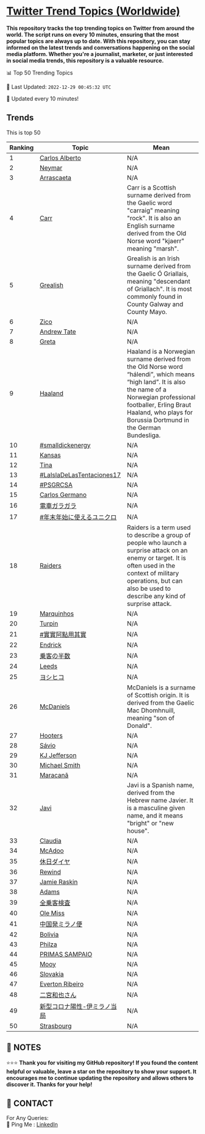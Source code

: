 [Twitter Trend Topics (Worldwide)](https://github.com/ErcinDedeoglu/Twitter-Trend-Topics)
==========

**This repository tracks the top trending topics on Twitter from around the world. 
The script runs on every 10 minutes, ensuring that the most popular topics are always up to date. 
With this repository, you can stay informed on the latest trends and conversations happening on the social media platform. 
Whether you're a journalist, marketer, or just interested in social media trends, this repository is a valuable resource.**


📊 Top 50 Trending Topics

📆 Last Updated: `2022-12-29 00:45:32 UTC`

🔧 Updated every 10 minutes!


## Trends

This is top 50

| Ranking | Topic | Mean |
| ------- | ------------ | ------------ |
| 1 | [Carlos Alberto](http://twitter.com/search?q=Carlos+Alberto) | N/A |
| 2 | [Neymar](http://twitter.com/search?q=Neymar) | N/A |
| 3 | [Arrascaeta](http://twitter.com/search?q=Arrascaeta) | N/A |
| 4 | [Carr](http://twitter.com/search?q=Carr) | Carr is a Scottish surname derived from the Gaelic word "carraig" meaning "rock". It is also an English surname derived from the Old Norse word "kjaerr" meaning "marsh". |
| 5 | [Grealish](http://twitter.com/search?q=Grealish) | Grealish is an Irish surname derived from the Gaelic Ó Griallais, meaning "descendant of Griallach". It is most commonly found in County Galway and County Mayo. |
| 6 | [Zico](http://twitter.com/search?q=Zico) | N/A |
| 7 | [Andrew Tate](http://twitter.com/search?q=Andrew+Tate) | N/A |
| 8 | [Greta](http://twitter.com/search?q=Greta) | N/A |
| 9 | [Haaland](http://twitter.com/search?q=Haaland) | Haaland is a Norwegian surname derived from the Old Norse word “hálendi”, which means “high land”. It is also the name of a Norwegian professional footballer, Erling Braut Haaland, who plays for Borussia Dortmund in the German Bundesliga. |
| 10 | [#smalldickenergy](http://twitter.com/search?q=%23smalldickenergy) | N/A |
| 11 | [Kansas](http://twitter.com/search?q=Kansas) | N/A |
| 12 | [Tina](http://twitter.com/search?q=Tina) | N/A |
| 13 | [#LaIslaDeLasTentaciones17](http://twitter.com/search?q=%23LaIslaDeLasTentaciones17) | N/A |
| 14 | [#PSGRCSA](http://twitter.com/search?q=%23PSGRCSA) | N/A |
| 15 | [Carlos Germano](http://twitter.com/search?q=Carlos+Germano) | N/A |
| 16 | [電車ガラガラ](http://twitter.com/search?q=%e9%9b%bb%e8%bb%8a%e3%82%ac%e3%83%a9%e3%82%ac%e3%83%a9) | N/A |
| 17 | [#年末年始に使えるユニクロ](http://twitter.com/search?q=%23%e5%b9%b4%e6%9c%ab%e5%b9%b4%e5%a7%8b%e3%81%ab%e4%bd%bf%e3%81%88%e3%82%8b%e3%83%a6%e3%83%8b%e3%82%af%e3%83%ad) | N/A |
| 18 | [Raiders](http://twitter.com/search?q=Raiders) | Raiders is a term used to describe a group of people who launch a surprise attack on an enemy or target. It is often used in the context of military operations, but can also be used to describe any kind of surprise attack. |
| 19 | [Marquinhos](http://twitter.com/search?q=Marquinhos) | N/A |
| 20 | [Turpin](http://twitter.com/search?q=Turpin) | N/A |
| 21 | [#實實阿點用其實](http://twitter.com/search?q=%23%e5%af%a6%e5%af%a6%e9%98%bf%e9%bb%9e%e7%94%a8%e5%85%b6%e5%af%a6) | N/A |
| 22 | [Endrick](http://twitter.com/search?q=Endrick) | N/A |
| 23 | [乗客の半数](http://twitter.com/search?q=%e4%b9%97%e5%ae%a2%e3%81%ae%e5%8d%8a%e6%95%b0) | N/A |
| 24 | [Leeds](http://twitter.com/search?q=Leeds) | N/A |
| 25 | [ヨシヒコ](http://twitter.com/search?q=%e3%83%a8%e3%82%b7%e3%83%92%e3%82%b3) | N/A |
| 26 | [McDaniels](http://twitter.com/search?q=McDaniels) | McDaniels is a surname of Scottish origin. It is derived from the Gaelic Mac Dhomhnuill, meaning "son of Donald". |
| 27 | [Hooters](http://twitter.com/search?q=Hooters) | N/A |
| 28 | [Sávio](http://twitter.com/search?q=S%c3%a1vio) | N/A |
| 29 | [KJ Jefferson](http://twitter.com/search?q=KJ+Jefferson) | N/A |
| 30 | [Michael Smith](http://twitter.com/search?q=Michael+Smith) | N/A |
| 31 | [Maracanã](http://twitter.com/search?q=Maracan%c3%a3) | N/A |
| 32 | [Javi](http://twitter.com/search?q=Javi) | Javi is a Spanish name, derived from the Hebrew name Javier. It is a masculine given name, and it means "bright" or "new house". |
| 33 | [Claudia](http://twitter.com/search?q=Claudia) | N/A |
| 34 | [McAdoo](http://twitter.com/search?q=McAdoo) | N/A |
| 35 | [休日ダイヤ](http://twitter.com/search?q=%e4%bc%91%e6%97%a5%e3%83%80%e3%82%a4%e3%83%a4) | N/A |
| 36 | [Rewind](http://twitter.com/search?q=Rewind) | N/A |
| 37 | [Jamie Raskin](http://twitter.com/search?q=Jamie+Raskin) | N/A |
| 38 | [Adams](http://twitter.com/search?q=Adams) | N/A |
| 39 | [全乗客検査](http://twitter.com/search?q=%e5%85%a8%e4%b9%97%e5%ae%a2%e6%a4%9c%e6%9f%bb) | N/A |
| 40 | [Ole Miss](http://twitter.com/search?q=Ole+Miss) | N/A |
| 41 | [中国発ミラノ便](http://twitter.com/search?q=%e4%b8%ad%e5%9b%bd%e7%99%ba%e3%83%9f%e3%83%a9%e3%83%8e%e4%be%bf) | N/A |
| 42 | [Bolivia](http://twitter.com/search?q=Bolivia) | N/A |
| 43 | [Philza](http://twitter.com/search?q=Philza) | N/A |
| 44 | [PRIMAS SAMPAIO](http://twitter.com/search?q=PRIMAS+SAMPAIO) | N/A |
| 45 | [Mooy](http://twitter.com/search?q=Mooy) | N/A |
| 46 | [Slovakia](http://twitter.com/search?q=Slovakia) | N/A |
| 47 | [Everton Ribeiro](http://twitter.com/search?q=Everton+Ribeiro) | N/A |
| 48 | [二宮和也さん](http://twitter.com/search?q=%e4%ba%8c%e5%ae%ae%e5%92%8c%e4%b9%9f%e3%81%95%e3%82%93) | N/A |
| 49 | [新型コロナ陽性-伊ミラノ当局](http://twitter.com/search?q=%e6%96%b0%e5%9e%8b%e3%82%b3%e3%83%ad%e3%83%8a%e9%99%bd%e6%80%a7-%e4%bc%8a%e3%83%9f%e3%83%a9%e3%83%8e%e5%bd%93%e5%b1%80) | N/A |
| 50 | [Strasbourg](http://twitter.com/search?q=Strasbourg) | N/A |




## 📝 NOTES

⭐⭐⭐ **Thank you for visiting my GitHub repository! If you found the content helpful or valuable, leave a star on the repository to show your support. It encourages me to continue updating the repository and allows others to discover it. Thanks for your help!**

## 📨 CONTACT

 For Any Queries:  
            🏓 Ping Me : [LinkedIn](https://www.linkedin.com/in/ercindedeoglu/)